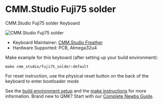 # CMM.Studio Fuji75 solder

CMM.Studio Fuji75 solder Keyboard

![CMM.Studio Fuji75 solder](https://i.imgur.com/6eRavvWh.png)


* Keyboard Maintainer: [CMM.Studio Freather](https://github.com/CMMS-Freather)
* Hardware Supported: PCB, Atmega32u4

Make example for this keyboard (after setting up your build environment):

    make cmm_studio/fuji75_solder:default


For reset instruction, use the physical reset button on the back of the keyboard to enter bootloader mode

See the [build environment setup](https://docs.qmk.fm/#/getting_started_build_tools) and the [make instructions](https://docs.qmk.fm/#/getting_started_make_guide) for more information. Brand new to QMK? Start with our [Complete Newbs Guide](https://docs.qmk.fm/#/newbs).
